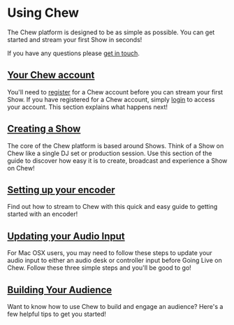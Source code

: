 # Using Chew

The Chew platform is designed to be as simple as possible. You can get started and stream your first Show in seconds! 

If you have any questions please [get in touch](http://chew.tv/guide/help_and_support).

## [Your Chew account](http://chew.tv/guide/using_chew/chew_account)

You'll need to [register](http://chew.tv/register) for a Chew account before you can stream your first Show. If you have registered for a Chew account, simply [login](http://chew.tv/login) to access your account. This section explains what happens next! 

## [Creating a Show](http://chew.tv/guide/using_chew/go_live_on_chew)

The core of the Chew platform is based around Shows. Think of a Show on Chew like a single DJ set or production session. Use this section of the guide to discover how easy it is to create, broadcast and experience a Show on Chew!

## [Setting up your encoder](http://chew.tv/guide/encoder_setup/open_broadcast_software)

Find out how to stream to Chew with this quick and easy guide to getting started with an encoder!  

## [Updating your Audio Input](http://chew.tv/guide/using_chew/updating_your_audio_interface_mac_osx)

For Mac OSX users, you may need to follow these steps to update your audio input to either an audio desk or controller input before Going Live on Chew. Follow these three simple steps and you'll be good to go!

## [Building Your Audience](http://chew.tv/guide/using_chew/building_your_audience_on_chew)

Want to know how to use Chew to build and engage an audience? Here's a few helpful tips to get you started!
